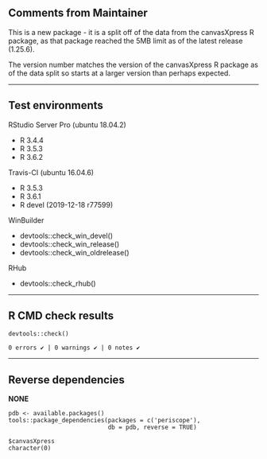 ## Comments from Maintainer

This is a new package - it is a split off of the data from the canvasXpress R package, as that package reached the 5MB limit as of the latest release (1.25.6).  

The version number matches the version of the canvasXpress R package as of the data split so starts at a larger version than perhaps expected.  

---  
    
## Test environments
    
RStudio Server Pro (ubuntu 18.04.2)  

* R 3.4.4  
* R 3.5.3  
* R 3.6.2

Travis-CI (ubuntu 16.04.6)

* R 3.5.3
* R 3.6.1
* R devel (2019-12-18 r77599)

WinBuilder

* devtools::check_win_devel()  
* devtools::check_win_release()  
* devtools::check_win_oldrelease()  


RHub

* devtools::check_rhub()

---  
    
## R CMD check results
    
    
```
devtools::check()  

0 errors ✔ | 0 warnings ✔ | 0 notes ✔
```

---  
    
## Reverse dependencies
    
    
**NONE**
    
```
pdb <- available.packages()
tools::package_dependencies(packages = c('periscope'),
                            db = pdb, reverse = TRUE)

$canvasXpress  
character(0)  
```
